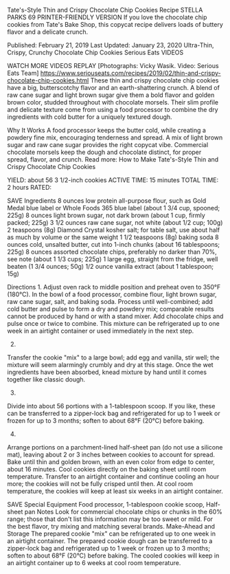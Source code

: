 Tate's-Style Thin and Crispy Chocolate Chip Cookies Recipe
STELLA PARKS
69     PRINTER-FRIENDLY VERSION
If you love the chocolate chip cookies from Tate's Bake Shop, this copycat recipe delivers loads of buttery flavor and a delicate crunch.

Published: February 21, 2019 Last Updated: January 23, 2020
Ultra-Thin, Crispy, Crunchy Chocolate Chip Cookies
Serious Eats
VIDEOS
   
WATCH MORE VIDEOS
REPLAY
[Photographs: Vicky Wasik. Video: Serious Eats Team]
https://www.seriouseats.com/recipes/2019/02/thin-and-crispy-chocolate-chip-cookies.html
These thin and crispy chocolate chip cookies have a big, butterscotchy flavor and an earth-shattering crunch. A blend of raw cane sugar and light brown sugar give them a bold flavor and golden brown color, studded throughout with chocolate morsels. Their slim profile and delicate texture come from using a food processor to combine the dry ingredients with cold butter for a uniquely textured dough.

Why It Works
A food processor keeps the butter cold, while creating a powdery fine mix, encouraging tenderness and spread.
A mix of light brown sugar and raw cane sugar provides the right copycat vibe.
Commercial chocolate morsels keep the dough and chocolate distinct, for proper spread, flavor, and crunch.
Read more: How to Make Tate's-Style Thin and Crispy Chocolate Chip Cookies

YIELD:
about 56 3 1/2-inch cookies
ACTIVE TIME:
15 minutes
TOTAL TIME:
2 hours
RATED:
    
 SAVE
Ingredients
8 ounces low protein all-purpose flour, such as Gold Medal blue label or Whole Foods 365 blue label (about 1 3/4 cup, spooned; 225g)
8 ounces light brown sugar, not dark brown (about 1 cup, firmly packed; 225g)
3 1/2 ounces raw cane sugar, not white (about 1/2 cup; 100g)
2 teaspoons (8g) Diamond Crystal kosher salt; for table salt, use about half as much by volume or the same weight
1 1/2 teaspoons (8g) baking soda
8 ounces cold, unsalted butter, cut into 1-inch chunks (about 16 tablespoons; 225g)
8 ounces assorted chocolate chips, preferably no darker than 70%, see note (about 1 1/3 cups; 225g)
1 large egg, straight from the fridge, well beaten (1 3/4 ounces; 50g)
1/2 ounce vanilla extract (about 1 tablespoon; 15g)

Directions
1.
Adjust oven rack to middle position and preheat oven to 350°F (180°C). In the bowl of a food processor, combine flour, light brown sugar, raw cane sugar, salt, and baking soda. Process until well-combined; add cold butter and pulse to form a dry and powdery mix; comparable results cannot be produced by hand or with a stand mixer. Add chocolate chips and pulse once or twice to combine. This mixture can be refrigerated up to one week in an airtight container or used immediately in the next step.

2.
Transfer the cookie "mix" to a large bowl; add egg and vanilla, stir well; the mixture will seem alarmingly crumbly and dry at this stage. Once the wet ingredients have been absorbed, knead mixture by hand until it comes together like classic dough.

3.
Divide into about 56 portions with a 1-tablespoon scoop. If you like, these can be transferred to a zipper-lock bag and refrigerated for up to 1 week or frozen for up to 3 months; soften to about 68°F (20°C) before baking.

4.
Arrange portions on a parchment-lined half-sheet pan (do not use a silicone mat), leaving about 2 or 3 inches between cookies to account for spread. Bake until thin and golden brown, with an even color from edge to center, about 16 minutes. Cool cookies directly on the baking sheet until room temperature. Transfer to an airtight container and continue cooling an hour more; the cookies will not be fully crisped until then. At cool room temperature, the cookies will keep at least six weeks in an airtight container.

 SAVE
Special Equipment
Food processor, 1-tablespoon cookie scoop, Half-sheet pan
Notes
Look for commercial chocolate chips or chunks in the 60% range; those that don't list this information may be too sweet or mild. For the best flavor, try mixing and matching several brands.
Make-Ahead and Storage
The prepared cookie "mix" can be refrigerated up to one week in an airtight container. The prepared cookie dough can be transferred to a zipper-lock bag and refrigerated up to 1 week or frozen up to 3 months; soften to about 68°F (20°C) before baking. The cooled cookies will keep in an airtight container up to 6 weeks at cool room temperature.
